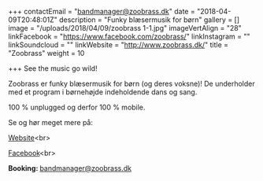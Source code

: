 +++
contactEmail = "bandmanager@zoobrass.dk"
date = "2018-04-09T20:48:01Z"
description = "Funky blæsermusik for børn"
gallery = []
image = "/uploads/2018/04/09/zoobrass 1-1.jpg"
imageVertAlign = "28"
linkFacebook = "https://www.facebook.com/zoobrass/"
linkInstagram = ""
linkSoundcloud = ""
linkWebsite = "http://www.zoobrass.dk/"
title = "Zoobrass"
weight = 10

+++
See the music go wild!

Zoobrass er funky blæsermusik for børn (og deres voksne)! De underholder med et program i børnehøjde indeholdende dans og sang.

100 % unplugged og derfor 100 % mobile.

Se og hør meget mere på:

[Website](http://www.zoobrass.dk/?fbclid=IwAR3NfqTpL5wv4zeu7tQqo9xF-inMO7sBV6JjUnFkIKsFit6D35elC0McvYM "http://www.zoobrass.dk/?fbclid=IwAR3NfqTpL5wv4zeu7tQqo9xF-inMO7sBV6JjUnFkIKsFit6D35elC0McvYM")<br>

[Facebook](https://www.facebook.com/zoobrass/ "https://www.facebook.com/zoobrass/")<br>

<strong>Booking: </strong> bandmanager@zoobrass.dk <br>
